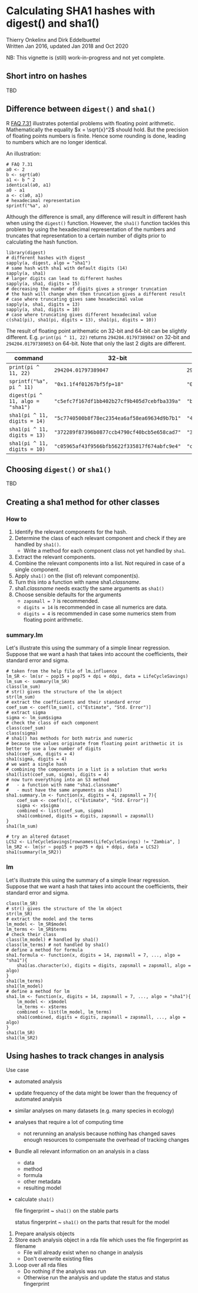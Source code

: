 
# Calculating SHA1 hashes with digest() and sha1()

Thierry Onkelinx and Dirk Eddelbuettel  
Written Jan 2016, updated Jan 2018 and Oct 2020  


NB: This vignette is (still) work-in-progress and not yet complete.

## Short intro on hashes

TBD

## Difference between `digest()` and `sha1()`

R [FAQ 7.31](https://cran.r-project.org/doc/FAQ/R-FAQ.html#Why-doesn_0027t-R-think-these-numbers-are-equal_003f) illustrates potential problems with floating point arithmetic. Mathematically the equality $x = \sqrt{x}^2$ should hold. But the precision of floating points numbers is finite. Hence some rounding is done, leading to numbers which are no longer identical.

An illustration:

```{#faq7_31 .R} 
# FAQ 7.31
a0 <- 2
b <- sqrt(a0)
a1 <- b ^ 2
identical(a0, a1)
a0 - a1
a <- c(a0, a1)
# hexadecimal representation
sprintf("%a", a)
```

Although the difference is small, any difference will result in different hash when using the `digest()` function. 
However, the `sha1()` function tackles this problem by using the hexadecimal representation of the numbers and truncates 
that representation to a certain number of digits prior to calculating the hash function. 

```{#faq7_31digest .R}
library(digest)
# different hashes with digest
sapply(a, digest, algo = "sha1")
# same hash with sha1 with default digits (14)
sapply(a, sha1)
# larger digits can lead to different hashes
sapply(a, sha1, digits = 15)
# decreasing the number of digits gives a stronger truncation
# the hash will change when then truncation gives a different result
# case where truncating gives same hexadecimal value
sapply(a, sha1, digits = 13)
sapply(a, sha1, digits = 10)
# case where truncating gives different hexadecimal value
c(sha1(pi), sha1(pi, digits = 13), sha1(pi, digits = 10))
```

The result of floating point arithematic on 32-bit and 64-bit can be slightly different. E.g. `print(pi ^ 11, 22)` returns `294204.01797389047` on 32-bit and `294204.01797389053` on 64-bit. Note that only the last 2 digits are different.  

| command | 32-bit | 64-bit|
| - | - | - |
| `print(pi ^ 11, 22)` | `294204.01797389047` | `294204.01797389053` |
| `sprintf("%a", pi ^ 11)`| `"0x1.1f4f01267bf5fp+18"` | `"0x1.1f4f01267bf6p+18"` |
| `digest(pi ^ 11, algo = "sha1")` | `"c5efc7f167df1bb402b27cf9b405d7cebfba339a"` | `"b61f6fea5e2a7952692cefe8bba86a00af3de713"`|
| `sha1(pi ^ 11, digits = 14)` | `"5c7740500b8f78ec2354ea6af58ea69634d9b7b1"` | `"4f3e296b9922a7ddece2183b1478d0685609a359"` |
| `sha1(pi ^ 11, digits = 13)` | `"372289f87396b0877ccb4790cf40bcb5e658cad7"` | `"372289f87396b0877ccb4790cf40bcb5e658cad7"` |
| `sha1(pi ^ 11, digits = 10)` | `"c05965af43f9566bfb5622f335817f674abfc9e4"` | `"c05965af43f9566bfb5622f335817f674abfc9e4"` |

## Choosing `digest()` or `sha1()`

TBD

## Creating a sha1 method for other classes

### How to

1. Identify the relevant components for the hash.
1. Determine the class of each relevant component and check if they are handled by `sha1()`.
    - Write a method for each component class not yet handled by `sha1`.
1. Extract the relevant components.
1. Combine the relevant components into a list. Not required in case of a single component.
1. Apply `sha1()` on the (list of) relevant component(s).
1. Turn this into a function with name sha1._classname_.
1. sha1._classname_ needs exactly the same arguments as `sha1()`
1. Choose sensible defaults for the arguments
    - `zapsmall = 7` is recommended.
    - `digits = 14` is recommended in case all numerics are data.
    - `digits = 4` is recommended in case some numerics stem from floating point arithmetic.

###  summary.lm

Let's illustrate this using the summary of a simple linear regression. Suppose that we want a hash that takes into account the coefficients, their standard error and sigma.

```{#sha1_lm_sum .R}
# taken from the help file of lm.influence
lm_SR <- lm(sr ~ pop15 + pop75 + dpi + ddpi, data = LifeCycleSavings)
lm_sum <- summary(lm_SR)
class(lm_sum)
# str() gives the structure of the lm object
str(lm_sum)
# extract the coefficients and their standard error
coef_sum <- coef(lm_sum)[, c("Estimate", "Std. Error")]
# extract sigma
sigma <- lm_sum$sigma
# check the class of each component
class(coef_sum)
class(sigma)
# sha1() has methods for both matrix and numeric
# because the values originate from floating point arithmetic it is better to use a low number of digits
sha1(coef_sum, digits = 4)
sha1(sigma, digits = 4)
# we want a single hash
# combining the components in a list is a solution that works
sha1(list(coef_sum, sigma), digits = 4)
# now turn everything into an S3 method
#   - a function with name "sha1.classname"
#   - must have the same arguments as sha1()
sha1.summary.lm <- function(x, digits = 4, zapsmall = 7){
    coef_sum <- coef(x)[, c("Estimate", "Std. Error")]
    sigma <- x$sigma
    combined <- list(coef_sum, sigma)
    sha1(combined, digits = digits, zapsmall = zapsmall)
}
sha1(lm_sum)

# try an altered dataset
LCS2 <- LifeCycleSavings[rownames(LifeCycleSavings) != "Zambia", ]
lm_SR2 <- lm(sr ~ pop15 + pop75 + dpi + ddpi, data = LCS2)
sha1(summary(lm_SR2))
```

###  lm

Let's illustrate this using the summary of a simple linear regression. Suppose that we want a hash that takes into account the coefficients, their standard error and sigma.

```{#sha1_lm .R}
class(lm_SR)
# str() gives the structure of the lm object
str(lm_SR)
# extract the model and the terms
lm_model <- lm_SR$model
lm_terms <- lm_SR$terms
# check their class
class(lm_model) # handled by sha1()
class(lm_terms) # not handled by sha1()
# define a method for formula
sha1.formula <- function(x, digits = 14, zapsmall = 7, ..., algo = "sha1"){
    sha1(as.character(x), digits = digits, zapsmall = zapsmall, algo = algo)
}
sha1(lm_terms)
sha1(lm_model)
# define a method for lm
sha1.lm <- function(x, digits = 14, zapsmall = 7, ..., algo = "sha1"){
    lm_model <- x$model
    lm_terms <- x$terms
    combined <- list(lm_model, lm_terms)
    sha1(combined, digits = digits, zapsmall = zapsmall, ..., algo = algo)
}
sha1(lm_SR)
sha1(lm_SR2)
```

## Using hashes to track changes in analysis

Use case

- automated analysis
- update frequency of the data might be lower than the frequency of automated analysis
- similar analyses on many datasets (e.g. many species in ecology)
- analyses that require a lot of computing time
    - not rerunning an analysis because nothing has changed saves enough resources to compensate the overhead of tracking changes

- Bundle all relevant information on an analysis in a class
    - data
    - method
    - formula
    - other metadata
    - resulting model
- calculate `sha1()`

    file fingerprint
      ~ `sha1()` on the stable parts
    
    status fingerprint
      ~ `sha1()` on the parts that result for the model

1. Prepare analysis objects
1. Store each analysis object in a rda file which uses the file fingerprint as filename
    - File will already exist when no change in analysis
    - Don't overwrite existing files
1. Loop over all rda files
    - Do nothing if the analysis was run
    - Otherwise run the analysis and update the status and status fingerprint
